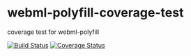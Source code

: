 # webml-polyfill-coverage-test
coverage test for webml-polyfill

[![Build Status](https://travis-ci.org/cuiyanx/webml-polyfill-coverage-test.svg?branch=master)](https://travis-ci.org/cuiyanx/webml-polyfill-coverage-test) [![Coverage Status](https://coveralls.io/repos/github/cuiyanx/webml-polyfill-coverage-test/badge.svg?branch=master)](https://coveralls.io/github/cuiyanx/webml-polyfill-coverage-test?branch=master)
